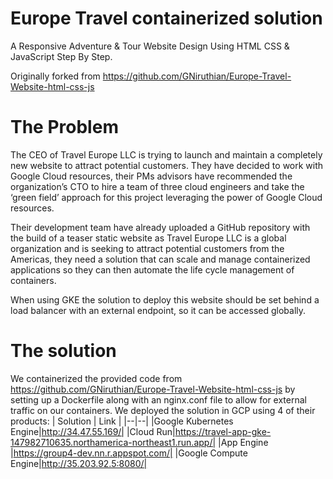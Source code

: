 # Europe Travel containerized solution
A Responsive Adventure & Tour Website Design Using HTML CSS  & JavaScript Step By Step.

Originally forked from https://github.com/GNiruthian/Europe-Travel-Website-html-css-js

# The Problem

The CEO of Travel Europe LLC is trying to launch and maintain a completely new website to attract potential customers. They have decided to work with Google Cloud resources, their PMs advisors have recommended the organization’s CTO to hire a team of three cloud engineers and take the ‘green field’ approach for this project leveraging the power of Google Cloud resources. 

Their development team have already uploaded a GitHub repository with the build of a teaser static website as Travel Europe LLC is a global organization and is seeking to attract potential customers from the Americas, they need a solution that can scale and manage containerized applications so they can then automate the life cycle management of containers. 

When using GKE the solution to deploy this website should be set behind a load balancer with an external endpoint, so it can be accessed globally. 

# The solution

We containerized the provided code from https://github.com/GNiruthian/Europe-Travel-Website-html-css-js by setting up a Dockerfile along with an nginx.conf file to allow for external traffic on our containers. We deployed the solution in GCP using 4 of their products:
| Solution | Link  |
|--|--|
|Google Kubernetes Engine|http://34.47.55.169/|
|Cloud Run|https://travel-app-gke-147982710635.northamerica-northeast1.run.app/|
|App Engine |https://group4-dev.nn.r.appspot.com/|
|Google Compute Engine|http://35.203.92.5:8080/|
